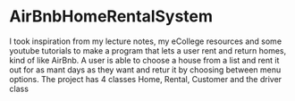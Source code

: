 # AirBnbHomeRentalSystem
I took inspiration from my lecture notes, my eCollege resources and some youtube tutorials to make a program that lets a user rent and return homes, kind of like AirBnb.
A user is able to choose a house from a list and rent it out for as mant days as they want and retur it by choosing between menu options.
The project has 4 classes Home, Rental, Customer and the driver class
